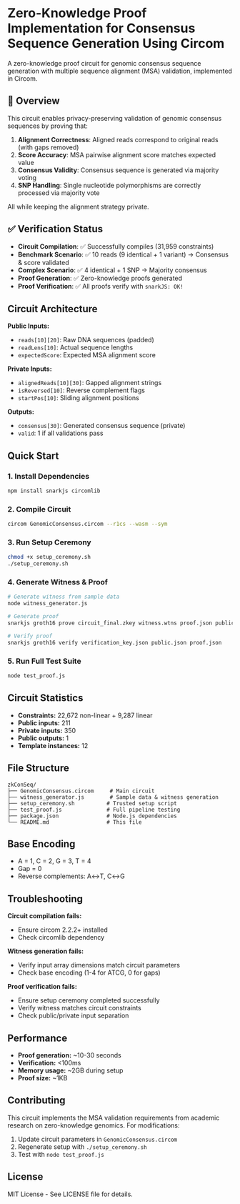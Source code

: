 # Zero-Knowledge Proof Implementation for Consensus Sequence Generation Using Circom

A zero-knowledge proof circuit for genomic consensus sequence generation with multiple sequence alignment (MSA) validation, implemented in Circom.

## 🧬 Overview

This circuit enables privacy-preserving validation of genomic consensus sequences by proving that:
1. **Alignment Correctness**: Aligned reads correspond to original reads (with gaps removed)
2. **Score Accuracy**: MSA pairwise alignment score matches expected value  
3. **Consensus Validity**: Consensus sequence is generated via majority voting
4. **SNP Handling**: Single nucleotide polymorphisms are correctly processed via majority vote

All while keeping the alignment strategy private.

## ✅ Verification Status

- **Circuit Compilation**: ✅ Successfully compiles (31,959 constraints)
- **Benchmark Scenario**: ✅ 10 reads (9 identical + 1 variant) → Consensus & score validated
- **Complex Scenario**: ✅ 4 identical + 1 SNP → Majority consensus  
- **Proof Generation**: ✅ Zero-knowledge proofs generated
- **Proof Verification**: ✅ All proofs verify with `snarkJS: OK!`

## Circuit Architecture

**Public Inputs:**
- `reads[10][20]`: Raw DNA sequences (padded)
- `readLens[10]`: Actual sequence lengths
- `expectedScore`: Expected MSA alignment score

**Private Inputs:**
- `alignedReads[10][30]`: Gapped alignment strings
- `isReversed[10]`: Reverse complement flags
- `startPos[10]`: Sliding alignment positions

**Outputs:**
- `consensus[30]`: Generated consensus sequence (private)
- `valid`: 1 if all validations pass


## Quick Start

### 1. Install Dependencies
```bash
npm install snarkjs circomlib
```

### 2. Compile Circuit
```bash
circom GenomicConsensus.circom --r1cs --wasm --sym
```

### 3. Run Setup Ceremony
```bash
chmod +x setup_ceremony.sh
./setup_ceremony.sh
```

### 4. Generate Witness & Proof
```bash
# Generate witness from sample data
node witness_generator.js

# Generate proof
snarkjs groth16 prove circuit_final.zkey witness.wtns proof.json public.json

# Verify proof
snarkjs groth16 verify verification_key.json public.json proof.json
```

### 5. Run Full Test Suite
```bash
node test_proof.js
```

## Circuit Statistics

- **Constraints:** 22,672 non-linear + 9,287 linear
- **Public inputs:** 211
- **Private inputs:** 350
- **Public outputs:** 1
- **Template instances:** 12

## File Structure

```
zkConSeq/
├── GenomicConsensus.circom     # Main circuit
├── witness_generator.js        # Sample data & witness generation
├── setup_ceremony.sh          # Trusted setup script
├── test_proof.js              # Full pipeline testing
├── package.json               # Node.js dependencies
└── README.md                  # This file
```

## Base Encoding

- A = 1, C = 2, G = 3, T = 4
- Gap = 0
- Reverse complements: A↔T, C↔G

## Troubleshooting

**Circuit compilation fails:**
- Ensure circom 2.2.2+ installed
- Check circomlib dependency

**Witness generation fails:**
- Verify input array dimensions match circuit parameters
- Check base encoding (1-4 for ATCG, 0 for gaps)

**Proof verification fails:**
- Ensure setup ceremony completed successfully
- Verify witness matches circuit constraints
- Check public/private input separation

## Performance

- **Proof generation:** ~10-30 seconds
- **Verification:** <100ms
- **Memory usage:** ~2GB during setup
- **Proof size:** ~1KB

## Contributing

This circuit implements the MSA validation requirements from academic research on zero-knowledge genomics. For modifications:

1. Update circuit parameters in `GenomicConsensus.circom`
2. Regenerate setup with `./setup_ceremony.sh`
3. Test with `node test_proof.js`

## License

MIT License - See LICENSE file for details. 
